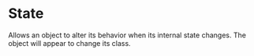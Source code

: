 # State
Allows an object to alter its behavior when its internal state changes.
The object will appear to change its class.
